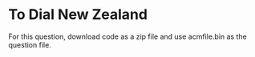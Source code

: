# To Dial New Zealand

For this question, download code as a zip file and use acmfile.bin as the question file.

